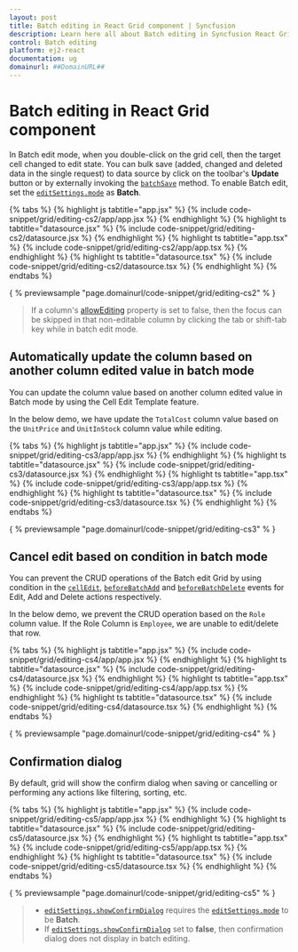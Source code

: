 ```yaml
---
layout: post
title: Batch editing in React Grid component | Syncfusion
description: Learn here all about Batch editing in Syncfusion React Grid component of Syncfusion Essential JS 2 and more.
control: Batch editing 
platform: ej2-react
documentation: ug
domainurl: ##DomainURL##
---
```


# Batch editing in React Grid component

In Batch edit mode, when you double-click on the grid cell, then the target cell changed to edit state.
You can bulk save (added, changed and deleted data in the single request) to data source by click on the toolbar's **Update** button or by externally invoking the [`batchSave`](https://ej2.syncfusion.com/angular/documentation/api/grid/edit/#batchsave) method.
To enable Batch edit, set the [`editSettings.mode`](https://ej2.syncfusion.com/angular/documentation/api/grid/editSettings/#mode) as **Batch**.

{% tabs %}
{% highlight js tabtitle="app.jsx" %}
{% include code-snippet/grid/editing-cs2/app/app.jsx %}
{% endhighlight %}
{% highlight ts tabtitle="datasource.jsx" %}
{% include code-snippet/grid/editing-cs2/datasource.jsx %}
{% endhighlight %}
{% highlight ts tabtitle="app.tsx" %}
{% include code-snippet/grid/editing-cs2/app/app.tsx %}
{% endhighlight %}
{% highlight ts tabtitle="datasource.tsx" %}
{% include code-snippet/grid/editing-cs2/datasource.tsx %}
{% endhighlight %}
{% endtabs %}

{ % previewsample "page.domainurl/code-snippet/grid/editing-cs2" % }

> If a column's [allowEditing](https://ej2.syncfusion.com/angular/documentation/api/grid/column/#allowediting) property is set to false, then the focus can be skipped in that non-editable column by clicking the tab or shift-tab key while in batch edit mode.

## Automatically update the column based on another column edited value in batch mode

You can update the column value based on another column edited value in Batch mode by using the Cell Edit Template feature.

In the below demo, we have update the `TotalCost` column value based on the `UnitPrice` and `UnitInStock` column value while editing.

{% tabs %}
{% highlight js tabtitle="app.jsx" %}
{% include code-snippet/grid/editing-cs3/app/app.jsx %}
{% endhighlight %}
{% highlight ts tabtitle="datasource.jsx" %}
{% include code-snippet/grid/editing-cs3/datasource.jsx %}
{% endhighlight %}
{% highlight ts tabtitle="app.tsx" %}
{% include code-snippet/grid/editing-cs3/app/app.tsx %}
{% endhighlight %}
{% highlight ts tabtitle="datasource.tsx" %}
{% include code-snippet/grid/editing-cs3/datasource.tsx %}
{% endhighlight %}
{% endtabs %}

{ % previewsample "page.domainurl/code-snippet/grid/editing-cs3" % }

## Cancel edit based on condition in batch mode

You can prevent the CRUD operations of the Batch edit Grid by using condition in the [`cellEdit`](https://ej2.syncfusion.com/angular/documentation/api/grid/#cellEdit), [`beforeBatchAdd`](https://ej2.syncfusion.com/angular/documentation/api/grid/#beforeBatchAdd) and [`beforeBatchDelete`](https://ej2.syncfusion.com/angular/documentation/api/grid/#beforeBatchDelete) events for Edit, Add and Delete actions respectively.

In the below demo, we prevent the CRUD operation based on the `Role` column value. If the Role Column is `Employee`, we are unable to edit/delete that row.

{% tabs %}
{% highlight js tabtitle="app.jsx" %}
{% include code-snippet/grid/editing-cs4/app/app.jsx %}
{% endhighlight %}
{% highlight ts tabtitle="datasource.jsx" %}
{% include code-snippet/grid/editing-cs4/datasource.jsx %}
{% endhighlight %}
{% highlight ts tabtitle="app.tsx" %}
{% include code-snippet/grid/editing-cs4/app/app.tsx %}
{% endhighlight %}
{% highlight ts tabtitle="datasource.tsx" %}
{% include code-snippet/grid/editing-cs4/datasource.tsx %}
{% endhighlight %}
{% endtabs %}

{ % previewsample "page.domainurl/code-snippet/grid/editing-cs4" % }

## Confirmation dialog

By default, grid will show the confirm dialog when saving or cancelling or performing any actions like filtering, sorting, etc.

{% tabs %}
{% highlight js tabtitle="app.jsx" %}
{% include code-snippet/grid/editing-cs5/app/app.jsx %}
{% endhighlight %}
{% highlight ts tabtitle="datasource.jsx" %}
{% include code-snippet/grid/editing-cs5/datasource.jsx %}
{% endhighlight %}
{% highlight ts tabtitle="app.tsx" %}
{% include code-snippet/grid/editing-cs5/app/app.tsx %}
{% endhighlight %}
{% highlight ts tabtitle="datasource.tsx" %}
{% include code-snippet/grid/editing-cs5/datasource.tsx %}
{% endhighlight %}
{% endtabs %}

{ % previewsample "page.domainurl/code-snippet/grid/editing-cs5" % }

> * [`editSettings.showConfirmDialog`](https://ej2.syncfusion.com/angular/documentation/api/grid/editSettings/#showconfirmdialog)
requires the [`editSettings.mode`](https://ej2.syncfusion.com/angular/documentation/api/grid/editSettings/#mode) to be **Batch**.
> * If [`editSettings.showConfirmDialog`](https://ej2.syncfusion.com/angular/documentation/api/grid/editSettings/#showconfirmdialog)
set to **false**, then confirmation dialog does not display in batch editing.